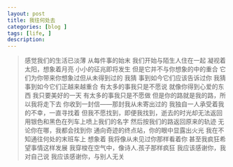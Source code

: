 ```yaml
---
layout: post
title: 我往何处去
categories: [blog ]
tags: [life, ]
description: 
---
```


 

> 感觉我们的生活已淡薄 从每件事的始末
我们开始与陌生人住在一起
凝视着太阳，想象着月亮
小小的征兆即将发生
但是它并不与你想象的中的重合
它们为你带来你想象过但从未得到过的
我猜 事到如今它们应该告诉过你
我猜 事到如今它们正越来越重合
有太多的事我只是不愿说
就像你得到心爱的东西 我只要美好的一天
有太多的事我只是不愿做
但是你的路就是我的路，所以我将走下去
你收到一封信——那封我从未寄出过的
我独自一人承受着我的不幸，一直寻找着
但我不愿找到，即便我找到，逝去的时光却无法返回
用银色和黑色在列车上喷上我们的名字
然后按我们的路返回原来的轨迹
无论你在哪，我都会找到你
通向奇迹的终点站，你的眼中显露出火光
我在不知通往何处的末班车上 想象着
我将像从未见过你那样看着你 
甚至我疯狂希望事情这样发展
我穿梭在空气中，像诗人.孩子那样疯狂
我应该感谢你，我对自己说
我应该感谢你，与别人无关
